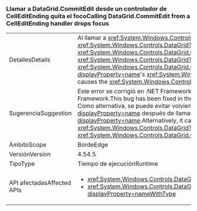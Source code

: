 ### <a name="calling-datagridcommitedit-from-a-celleditending-handler-drops-focus"></a><span data-ttu-id="fd5cf-101">Llamar a DataGrid.CommitEdit desde un controlador de CellEditEnding quita el foco</span><span class="sxs-lookup"><span data-stu-id="fd5cf-101">Calling DataGrid.CommitEdit from a CellEditEnding handler drops focus</span></span>

|   |   |
|---|---|
|<span data-ttu-id="fd5cf-102">Detalles</span><span class="sxs-lookup"><span data-stu-id="fd5cf-102">Details</span></span>|<span data-ttu-id="fd5cf-103">Al llamar a <xref:System.Windows.Controls.DataGrid.CommitEdit> desde uno de los <xref:System.Windows.Controls.DataGrid?displayProperty=name>del <xref:System.Windows.Controls.DataGrid.CellEditEnding?displayProperty=name> hace que los controladores de eventos el <xref:System.Windows.Controls.DataGrid?displayProperty=name> pierde el foco.</span><span class="sxs-lookup"><span data-stu-id="fd5cf-103">Calling <xref:System.Windows.Controls.DataGrid.CommitEdit> from one of the <xref:System.Windows.Controls.DataGrid?displayProperty=name>'s <xref:System.Windows.Controls.DataGrid.CellEditEnding?displayProperty=name> event handlers causes the <xref:System.Windows.Controls.DataGrid?displayProperty=name> to lose focus.</span></span>|
|<span data-ttu-id="fd5cf-104">Sugerencia</span><span class="sxs-lookup"><span data-stu-id="fd5cf-104">Suggestion</span></span>|<span data-ttu-id="fd5cf-105">Este error se corrigió en .NET Framework 4.5.2, por lo que se puede evitar actualizando a una versión posterior de .NET Framework.</span><span class="sxs-lookup"><span data-stu-id="fd5cf-105">This bug has been fixed in the .NET Framework 4.5.2, so it can be avoided by upgrading the .NET Framework.</span></span> <span data-ttu-id="fd5cf-106">Como alternativa, se puede evitar volviendo a seleccionar explícitamente la <xref:System.Windows.Controls.DataGrid?displayProperty=name> después de llamar a <xref:System.Windows.Controls.DataGrid.CommitEdit?displayProperty=name>.</span><span class="sxs-lookup"><span data-stu-id="fd5cf-106">Alternatively, it can be avoided by explicitly re-selecting the <xref:System.Windows.Controls.DataGrid?displayProperty=name> after calling <xref:System.Windows.Controls.DataGrid.CommitEdit?displayProperty=name>.</span></span>|
|<span data-ttu-id="fd5cf-107">Ámbito</span><span class="sxs-lookup"><span data-stu-id="fd5cf-107">Scope</span></span>|<span data-ttu-id="fd5cf-108">Borde</span><span class="sxs-lookup"><span data-stu-id="fd5cf-108">Edge</span></span>|
|<span data-ttu-id="fd5cf-109">Versión</span><span class="sxs-lookup"><span data-stu-id="fd5cf-109">Version</span></span>|<span data-ttu-id="fd5cf-110">4.5</span><span class="sxs-lookup"><span data-stu-id="fd5cf-110">4.5</span></span>|
|<span data-ttu-id="fd5cf-111">Tipo</span><span class="sxs-lookup"><span data-stu-id="fd5cf-111">Type</span></span>|<span data-ttu-id="fd5cf-112">Tiempo de ejecución</span><span class="sxs-lookup"><span data-stu-id="fd5cf-112">Runtime</span></span>|
|<span data-ttu-id="fd5cf-113">API afectadas</span><span class="sxs-lookup"><span data-stu-id="fd5cf-113">Affected APIs</span></span>|<ul><li><xref:System.Windows.Controls.DataGrid.CommitEdit?displayProperty=nameWithType></li><li><xref:System.Windows.Controls.DataGrid.CommitEdit(System.Windows.Controls.DataGridEditingUnit,System.Boolean)?displayProperty=nameWithType></li></ul>|

